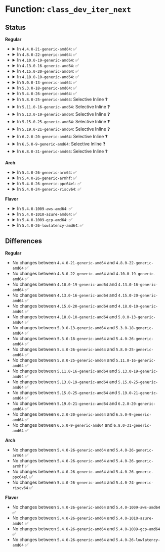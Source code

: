 # Function: <code>class_dev_iter_next</code>

## Status
<b>Regular</b>
<ul>
<li>
<details>
<summary>In <code>4.4.0-21-generic-amd64</code>: ✅</summary>

```c
struct device * class_dev_iter_next(struct class_dev_iter * iter)
```

```json
{
  "name": "class_dev_iter_next",
  "collision_type": "Unique Global",
  "inline_type": "No",
  "funcs": [
    {
      "addr": 18446744071584402736,
      "name": "class_dev_iter_next",
      "external": true,
      "loc": "drivers/base/class.c:318",
      "file": "drivers/base/class.c",
      "inline": "seen, unknown",
      "caller_inline": [],
      "caller_func": [
        "block/genhd.c:disk_seqf_next",
        "block/genhd.c:disk_seqf_start",
        "block/genhd.c:blk_lookup_devt",
        "block/genhd.c:printk_all_partitions",
        "drivers/phy/phy-core.c:of_phy_simple_xlate",
        "drivers/base/class.c:class_interface_register",
        "drivers/base/class.c:class_interface_unregister",
        "drivers/extcon/extcon.c:extcon_register_interest"
      ]
    }
  ],
  "symbols": [
    {
      "addr": 18446744071584402736,
      "name": "class_dev_iter_next",
      "section": ".text",
      "bind": "STB_GLOBAL",
      "size": 64
    }
  ]
}
```
</details>
</li>
<li>
<details>
<summary>In <code>4.8.0-22-generic-amd64</code>: ✅</summary>

```c
struct device * class_dev_iter_next(struct class_dev_iter * iter)
```

```json
{
  "name": "class_dev_iter_next",
  "collision_type": "Unique Global",
  "inline_type": "No",
  "funcs": [
    {
      "addr": 18446744071584738080,
      "name": "class_dev_iter_next",
      "external": true,
      "loc": "drivers/base/class.c:318",
      "file": "drivers/base/class.c",
      "inline": "seen, unknown",
      "caller_inline": [],
      "caller_func": [
        "block/genhd.c:blk_lookup_devt",
        "block/genhd.c:disk_seqf_next",
        "block/genhd.c:disk_seqf_start",
        "block/genhd.c:printk_all_partitions",
        "drivers/phy/phy-core.c:of_phy_simple_xlate",
        "drivers/base/class.c:class_interface_unregister",
        "drivers/base/class.c:class_interface_register"
      ]
    }
  ],
  "symbols": [
    {
      "addr": 18446744071584738080,
      "name": "class_dev_iter_next",
      "section": ".text",
      "bind": "STB_GLOBAL",
      "size": 61
    }
  ]
}
```
</details>
</li>
<li>
<details>
<summary>In <code>4.10.0-19-generic-amd64</code>: ✅</summary>

```c
struct device * class_dev_iter_next(struct class_dev_iter * iter)
```

```json
{
  "name": "class_dev_iter_next",
  "collision_type": "Unique Global",
  "inline_type": "No",
  "funcs": [
    {
      "addr": 18446744071584927968,
      "name": "class_dev_iter_next",
      "external": true,
      "loc": "drivers/base/class.c:333",
      "file": "drivers/base/class.c",
      "inline": "seen, unknown",
      "caller_inline": [],
      "caller_func": [
        "block/genhd.c:blk_lookup_devt",
        "block/genhd.c:disk_seqf_next",
        "block/genhd.c:disk_seqf_start",
        "block/genhd.c:printk_all_partitions",
        "drivers/phy/phy-core.c:of_phy_simple_xlate",
        "drivers/base/class.c:class_interface_unregister",
        "drivers/base/class.c:class_interface_register"
      ]
    }
  ],
  "symbols": [
    {
      "addr": 18446744071584927968,
      "name": "class_dev_iter_next",
      "section": ".text",
      "bind": "STB_GLOBAL",
      "size": 61
    }
  ]
}
```
</details>
</li>
<li>
<details>
<summary>In <code>4.13.0-16-generic-amd64</code>: ✅</summary>

```c
struct device * class_dev_iter_next(struct class_dev_iter * iter)
```

```json
{
  "name": "class_dev_iter_next",
  "collision_type": "Unique Global",
  "inline_type": "No",
  "funcs": [
    {
      "addr": 18446744071585012672,
      "name": "class_dev_iter_next",
      "external": true,
      "loc": "drivers/base/class.c:300",
      "file": "drivers/base/class.c",
      "inline": "seen, unknown",
      "caller_inline": [],
      "caller_func": [
        "block/genhd.c:blk_lookup_devt",
        "block/genhd.c:disk_seqf_next",
        "block/genhd.c:disk_seqf_start",
        "block/genhd.c:printk_all_partitions",
        "drivers/phy/phy-core.c:of_phy_simple_xlate",
        "drivers/pci/endpoint/pci-epc-core.c:pci_epc_get",
        "drivers/base/class.c:class_interface_unregister",
        "drivers/base/class.c:class_interface_register"
      ]
    }
  ],
  "symbols": [
    {
      "addr": 18446744071585012672,
      "name": "class_dev_iter_next",
      "section": ".text",
      "bind": "STB_GLOBAL",
      "size": 61
    }
  ]
}
```
</details>
</li>
<li>
<details>
<summary>In <code>4.15.0-20-generic-amd64</code>: ✅</summary>

```c
struct device * class_dev_iter_next(struct class_dev_iter * iter)
```

```json
{
  "name": "class_dev_iter_next",
  "collision_type": "Unique Global",
  "inline_type": "No",
  "funcs": [
    {
      "addr": 18446744071585434928,
      "name": "class_dev_iter_next",
      "external": true,
      "loc": "drivers/base/class.c:300",
      "file": "drivers/base/class.c",
      "inline": "seen, unknown",
      "caller_inline": [],
      "caller_func": [
        "block/genhd.c:blk_lookup_devt",
        "block/genhd.c:disk_seqf_next",
        "block/genhd.c:disk_seqf_start",
        "block/genhd.c:printk_all_partitions",
        "drivers/phy/phy-core.c:of_phy_simple_xlate",
        "drivers/pci/endpoint/pci-epc-core.c:pci_epc_get",
        "drivers/base/class.c:class_interface_unregister",
        "drivers/base/class.c:class_interface_register"
      ]
    }
  ],
  "symbols": [
    {
      "addr": 18446744071585434928,
      "name": "class_dev_iter_next",
      "section": ".text",
      "bind": "STB_GLOBAL",
      "size": 61
    }
  ]
}
```
</details>
</li>
<li>
<details>
<summary>In <code>4.18.0-10-generic-amd64</code>: ✅</summary>

```c
struct device * class_dev_iter_next(struct class_dev_iter * iter)
```

```json
{
  "name": "class_dev_iter_next",
  "collision_type": "Unique Global",
  "inline_type": "No",
  "funcs": [
    {
      "addr": 18446744071585678096,
      "name": "class_dev_iter_next",
      "external": true,
      "loc": "drivers/base/class.c:298",
      "file": "drivers/base/class.c",
      "inline": "seen, unknown",
      "caller_inline": [],
      "caller_func": [
        "block/genhd.c:blk_lookup_devt",
        "block/genhd.c:disk_seqf_next",
        "block/genhd.c:disk_seqf_start",
        "block/genhd.c:printk_all_partitions",
        "drivers/phy/phy-core.c:of_phy_simple_xlate",
        "drivers/pci/endpoint/pci-epc-core.c:pci_epc_get",
        "drivers/base/class.c:class_interface_unregister",
        "drivers/base/class.c:class_interface_register"
      ]
    }
  ],
  "symbols": [
    {
      "addr": 18446744071585678096,
      "name": "class_dev_iter_next",
      "section": ".text",
      "bind": "STB_GLOBAL",
      "size": 61
    }
  ]
}
```
</details>
</li>
<li>
<details>
<summary>In <code>5.0.0-13-generic-amd64</code>: ✅</summary>

```c
struct device * class_dev_iter_next(struct class_dev_iter * iter)
```

```json
{
  "name": "class_dev_iter_next",
  "collision_type": "Unique Global",
  "inline_type": "No",
  "funcs": [
    {
      "addr": 18446744071585808336,
      "name": "class_dev_iter_next",
      "external": true,
      "loc": "drivers/base/class.c:298",
      "file": "drivers/base/class.c",
      "inline": "seen, unknown",
      "caller_inline": [],
      "caller_func": [
        "block/genhd.c:blk_lookup_devt",
        "block/genhd.c:disk_seqf_next",
        "block/genhd.c:disk_seqf_start",
        "block/genhd.c:printk_all_partitions",
        "drivers/phy/phy-core.c:of_phy_simple_xlate",
        "drivers/pci/endpoint/pci-epc-core.c:pci_epc_get",
        "drivers/base/class.c:class_interface_unregister",
        "drivers/base/class.c:class_interface_register"
      ]
    }
  ],
  "symbols": [
    {
      "addr": 18446744071585808336,
      "name": "class_dev_iter_next",
      "section": ".text",
      "bind": "STB_GLOBAL",
      "size": 61
    }
  ]
}
```
</details>
</li>
<li>
<details>
<summary>In <code>5.3.0-18-generic-amd64</code>: ✅</summary>

```c
struct device * class_dev_iter_next(struct class_dev_iter * iter)
```

```json
{
  "name": "class_dev_iter_next",
  "collision_type": "Unique Global",
  "inline_type": "No",
  "funcs": [
    {
      "addr": 18446744071586041600,
      "name": "class_dev_iter_next",
      "external": true,
      "loc": "drivers/base/class.c:304",
      "file": "drivers/base/class.c",
      "inline": "seen, unknown",
      "caller_inline": [],
      "caller_func": [
        "block/genhd.c:blk_lookup_devt",
        "block/genhd.c:disk_seqf_next",
        "block/genhd.c:disk_seqf_start",
        "block/genhd.c:printk_all_partitions",
        "drivers/phy/phy-core.c:of_phy_simple_xlate",
        "drivers/pci/endpoint/pci-epc-core.c:pci_epc_get",
        "drivers/base/class.c:class_interface_unregister",
        "drivers/base/class.c:class_interface_register"
      ]
    }
  ],
  "symbols": [
    {
      "addr": 18446744071586041600,
      "name": "class_dev_iter_next",
      "section": ".text",
      "bind": "STB_GLOBAL",
      "size": 50
    }
  ]
}
```
</details>
</li>
<li>
<details>
<summary>In <code>5.4.0-26-generic-amd64</code>: ✅</summary>

```c
struct device * class_dev_iter_next(struct class_dev_iter * iter)
```

```json
{
  "name": "class_dev_iter_next",
  "collision_type": "Unique Global",
  "inline_type": "No",
  "funcs": [
    {
      "addr": 18446744071586189232,
      "name": "class_dev_iter_next",
      "external": true,
      "loc": "drivers/base/class.c:304",
      "file": "drivers/base/class.c",
      "inline": "seen, unknown",
      "caller_inline": [],
      "caller_func": [
        "block/genhd.c:blk_lookup_devt",
        "block/genhd.c:disk_seqf_next",
        "block/genhd.c:disk_seqf_start",
        "block/genhd.c:printk_all_partitions",
        "drivers/phy/phy-core.c:of_phy_simple_xlate",
        "drivers/pci/endpoint/pci-epc-core.c:pci_epc_get",
        "drivers/base/class.c:class_interface_unregister",
        "drivers/base/class.c:class_interface_register"
      ]
    }
  ],
  "symbols": [
    {
      "addr": 18446744071586189232,
      "name": "class_dev_iter_next",
      "section": ".text",
      "bind": "STB_GLOBAL",
      "size": 50
    }
  ]
}
```
</details>
</li>
<li>
<details>
<summary>In <code>5.8.0-25-generic-amd64</code>: Selective Inline ❓</summary>

```c
struct device * class_dev_iter_next(struct class_dev_iter * iter)
```

```json
{
  "name": "class_dev_iter_next",
  "collision_type": "Unique Global",
  "inline_type": "Selective",
  "funcs": [
    {
      "addr": 18446744071586952921,
      "name": "class_dev_iter_next",
      "external": true,
      "loc": "drivers/base/class.c:305",
      "file": "drivers/base/class.c",
      "inline": "not declared, inlined",
      "caller_inline": [
        "drivers/base/class.c:class_interface_unregister",
        "drivers/base/class.c:class_interface_register",
        "drivers/base/class.c:class_find_device",
        "drivers/base/class.c:class_for_each_device"
      ],
      "caller_func": [
        "block/genhd.c:blk_lookup_devt",
        "block/genhd.c:disk_seqf_next",
        "block/genhd.c:disk_seqf_start",
        "block/genhd.c:printk_all_partitions",
        "drivers/phy/phy-core.c:of_phy_simple_xlate",
        "drivers/pci/endpoint/pci-epc-core.c:pci_epc_get"
      ]
    }
  ],
  "symbols": [
    {
      "addr": 18446744071586950944,
      "name": "class_dev_iter_next",
      "section": ".text",
      "bind": "STB_GLOBAL",
      "size": 53
    }
  ]
}
```
</details>
</li>
<li>
<details>
<summary>In <code>5.11.0-16-generic-amd64</code>: Selective Inline ❓</summary>

```c
struct device * class_dev_iter_next(struct class_dev_iter * iter)
```

```json
{
  "name": "class_dev_iter_next",
  "collision_type": "Unique Global",
  "inline_type": "Selective",
  "funcs": [
    {
      "addr": 18446744071587037897,
      "name": "class_dev_iter_next",
      "external": true,
      "loc": "drivers/base/class.c:305",
      "file": "drivers/base/class.c",
      "inline": "not declared, inlined",
      "caller_inline": [
        "drivers/base/class.c:class_interface_unregister",
        "drivers/base/class.c:class_interface_register",
        "drivers/base/class.c:class_find_device",
        "drivers/base/class.c:class_for_each_device"
      ],
      "caller_func": [
        "block/genhd.c:blk_lookup_devt",
        "block/genhd.c:disk_seqf_next",
        "block/genhd.c:disk_seqf_start",
        "block/genhd.c:printk_all_partitions",
        "block/blk-cgroup.c:blkcg_fill_root_iostats",
        "drivers/phy/phy-core.c:of_phy_simple_xlate",
        "drivers/pci/endpoint/pci-epc-core.c:pci_epc_get"
      ]
    }
  ],
  "symbols": [
    {
      "addr": 18446744071587035936,
      "name": "class_dev_iter_next",
      "section": ".text",
      "bind": "STB_GLOBAL",
      "size": 53
    }
  ]
}
```
</details>
</li>
<li>
<details>
<summary>In <code>5.13.0-19-generic-amd64</code>: Selective Inline ❓</summary>

```c
struct device * class_dev_iter_next(struct class_dev_iter * iter)
```

```json
{
  "name": "class_dev_iter_next",
  "collision_type": "Unique Global",
  "inline_type": "Selective",
  "funcs": [
    {
      "addr": 18446744071586921710,
      "name": "class_dev_iter_next",
      "external": true,
      "loc": "drivers/base/class.c:305",
      "file": "drivers/base/class.c",
      "inline": "not declared, inlined",
      "caller_inline": [
        "drivers/base/class.c:class_interface_unregister",
        "drivers/base/class.c:class_interface_register",
        "drivers/base/class.c:class_find_device",
        "drivers/base/class.c:class_for_each_device"
      ],
      "caller_func": [
        "block/genhd.c:blk_lookup_devt",
        "block/genhd.c:blk_lookup_devt",
        "block/genhd.c:disk_seqf_next",
        "block/genhd.c:disk_seqf_start",
        "block/genhd.c:printk_all_partitions",
        "block/blk-cgroup.c:blkcg_print_stat",
        "drivers/phy/phy-core.c:of_phy_simple_xlate",
        "drivers/pci/endpoint/pci-epc-core.c:pci_epc_get"
      ]
    }
  ],
  "symbols": [
    {
      "addr": 18446744071586919728,
      "name": "class_dev_iter_next",
      "section": ".text",
      "bind": "STB_GLOBAL",
      "size": 53
    }
  ]
}
```
</details>
</li>
<li>
<details>
<summary>In <code>5.15.0-25-generic-amd64</code>: Selective Inline ❓</summary>

```c
struct device * class_dev_iter_next(struct class_dev_iter * iter)
```

```json
{
  "name": "class_dev_iter_next",
  "collision_type": "Unique Global",
  "inline_type": "Selective",
  "funcs": [
    {
      "addr": 18446744071587484110,
      "name": "class_dev_iter_next",
      "external": true,
      "loc": "drivers/base/class.c:305",
      "file": "drivers/base/class.c",
      "inline": "not declared, inlined",
      "caller_inline": [
        "drivers/base/class.c:class_interface_unregister",
        "drivers/base/class.c:class_interface_register",
        "drivers/base/class.c:class_find_device",
        "drivers/base/class.c:class_for_each_device"
      ],
      "caller_func": [
        "block/genhd.c:blk_lookup_devt",
        "block/genhd.c:disk_seqf_next",
        "block/genhd.c:disk_seqf_start",
        "block/genhd.c:printk_all_partitions",
        "block/blk-cgroup.c:blkcg_print_stat",
        "drivers/phy/phy-core.c:of_phy_simple_xlate",
        "drivers/pci/endpoint/pci-epc-core.c:pci_epc_get"
      ]
    }
  ],
  "symbols": [
    {
      "addr": 18446744071587482128,
      "name": "class_dev_iter_next",
      "section": ".text",
      "bind": "STB_GLOBAL",
      "size": 53
    }
  ]
}
```
</details>
</li>
<li>
<details>
<summary>In <code>5.19.0-21-generic-amd64</code>: Selective Inline ❓</summary>

```c
struct device * class_dev_iter_next(struct class_dev_iter * iter)
```

```json
{
  "name": "class_dev_iter_next",
  "collision_type": "Unique Global",
  "inline_type": "Selective",
  "funcs": [
    {
      "addr": 18446744071588806116,
      "name": "class_dev_iter_next",
      "external": true,
      "loc": "drivers/base/class.c:305",
      "file": "drivers/base/class.c",
      "inline": "not declared, inlined",
      "caller_inline": [
        "drivers/base/class.c:class_interface_unregister",
        "drivers/base/class.c:class_interface_register",
        "drivers/base/class.c:class_find_device",
        "drivers/base/class.c:class_for_each_device"
      ],
      "caller_func": [
        "block/genhd.c:blk_lookup_devt",
        "block/genhd.c:disk_seqf_next",
        "block/genhd.c:disk_seqf_start",
        "block/genhd.c:printk_all_partitions",
        "block/blk-cgroup.c:blkcg_print_stat",
        "drivers/phy/phy-core.c:of_phy_simple_xlate",
        "drivers/pci/endpoint/pci-epc-core.c:pci_epc_get"
      ]
    }
  ],
  "symbols": [
    {
      "addr": 18446744071588803808,
      "name": "class_dev_iter_next",
      "section": ".text",
      "bind": "STB_GLOBAL",
      "size": 61
    }
  ]
}
```
</details>
</li>
<li>
<details>
<summary>In <code>6.2.0-20-generic-amd64</code>: Selective Inline ❓</summary>

```c
struct device * class_dev_iter_next(struct class_dev_iter * iter)
```

```json
{
  "name": "class_dev_iter_next",
  "collision_type": "Unique Global",
  "inline_type": "Selective",
  "funcs": [
    {
      "addr": 18446744071590303508,
      "name": "class_dev_iter_next",
      "external": true,
      "loc": "drivers/base/class.c:310",
      "file": "drivers/base/class.c",
      "inline": "not declared, inlined",
      "caller_inline": [
        "drivers/base/class.c:class_interface_unregister",
        "drivers/base/class.c:class_interface_register",
        "drivers/base/class.c:class_find_device",
        "drivers/base/class.c:class_for_each_device"
      ],
      "caller_func": [
        "block/genhd.c:blk_lookup_devt",
        "block/genhd.c:disk_seqf_next",
        "block/genhd.c:disk_seqf_start",
        "block/genhd.c:printk_all_partitions",
        "block/blk-cgroup.c:blkcg_fill_root_iostats",
        "drivers/phy/phy-core.c:of_phy_simple_xlate",
        "drivers/pci/endpoint/pci-epc-core.c:pci_epc_get"
      ]
    }
  ],
  "symbols": [
    {
      "addr": 18446744071590301024,
      "name": "class_dev_iter_next",
      "section": ".text",
      "bind": "STB_GLOBAL",
      "size": 61
    }
  ]
}
```
</details>
</li>
<li>
<details>
<summary>In <code>6.5.0-9-generic-amd64</code>: Selective Inline ❓</summary>

```c
struct device * class_dev_iter_next(struct class_dev_iter * iter)
```

```json
{
  "name": "class_dev_iter_next",
  "collision_type": "Unique Global",
  "inline_type": "Selective",
  "funcs": [
    {
      "addr": 18446744071590623911,
      "name": "class_dev_iter_next",
      "external": true,
      "loc": "drivers/base/class.c:339",
      "file": "drivers/base/class.c",
      "inline": "not declared, inlined",
      "caller_inline": [
        "drivers/base/class.c:class_interface_unregister",
        "drivers/base/class.c:class_interface_register",
        "drivers/base/class.c:class_find_device",
        "drivers/base/class.c:class_for_each_device"
      ],
      "caller_func": [
        "block/genhd.c:disk_seqf_next",
        "block/genhd.c:disk_seqf_start",
        "block/early-lookup.c:printk_all_partitions",
        "block/early-lookup.c:blk_lookup_devt",
        "block/blk-cgroup.c:blkcg_fill_root_iostats",
        "drivers/phy/phy-core.c:of_phy_simple_xlate",
        "drivers/pci/endpoint/pci-epc-core.c:pci_epc_get"
      ]
    }
  ],
  "symbols": [
    {
      "addr": 18446744071590620528,
      "name": "class_dev_iter_next",
      "section": ".text",
      "bind": "STB_GLOBAL",
      "size": 61
    }
  ]
}
```
</details>
</li>
<li>
<details>
<summary>In <code>6.8.0-31-generic-amd64</code>: Selective Inline ❓</summary>

```c
struct device * class_dev_iter_next(struct class_dev_iter * iter)
```

```json
{
  "name": "class_dev_iter_next",
  "collision_type": "Unique Global",
  "inline_type": "Selective",
  "funcs": [
    {
      "addr": 18446744071590983159,
      "name": "class_dev_iter_next",
      "external": true,
      "loc": "drivers/base/class.c:338",
      "file": "drivers/base/class.c",
      "inline": "not declared, inlined",
      "caller_inline": [
        "drivers/base/class.c:class_interface_unregister",
        "drivers/base/class.c:class_interface_register",
        "drivers/base/class.c:class_find_device",
        "drivers/base/class.c:class_for_each_device"
      ],
      "caller_func": [
        "block/genhd.c:disk_seqf_next",
        "block/genhd.c:disk_seqf_start",
        "block/early-lookup.c:printk_all_partitions",
        "block/early-lookup.c:blk_lookup_devt",
        "block/blk-cgroup.c:blkcg_fill_root_iostats",
        "drivers/phy/phy-core.c:of_phy_simple_xlate",
        "drivers/pci/endpoint/pci-epc-core.c:pci_epc_get"
      ]
    }
  ],
  "symbols": [
    {
      "addr": 18446744071590979632,
      "name": "class_dev_iter_next",
      "section": ".text",
      "bind": "STB_GLOBAL",
      "size": 61
    }
  ]
}
```
</details>
</li>
</ul>
<b>Arch</b>
<ul>
<li>
<details>
<summary>In <code>5.4.0-26-generic-arm64</code>: ✅</summary>

```c
struct device * class_dev_iter_next(struct class_dev_iter * iter)
```

```json
{
  "name": "class_dev_iter_next",
  "collision_type": "Unique Global",
  "inline_type": "No",
  "funcs": [
    {
      "addr": 18446603336498989008,
      "name": "class_dev_iter_next",
      "external": true,
      "loc": "drivers/base/class.c:304",
      "file": "drivers/base/class.c",
      "inline": "seen, unknown",
      "caller_inline": [],
      "caller_func": [
        "block/genhd.c:blk_lookup_devt",
        "block/genhd.c:disk_seqf_next",
        "block/genhd.c:disk_seqf_start",
        "block/genhd.c:printk_all_partitions",
        "drivers/phy/phy-core.c:of_phy_simple_xlate",
        "drivers/pci/endpoint/pci-epc-core.c:pci_epc_get",
        "drivers/base/class.c:class_interface_unregister",
        "drivers/base/class.c:class_interface_register"
      ]
    }
  ],
  "symbols": [
    {
      "addr": 18446603336498989008,
      "name": "class_dev_iter_next",
      "section": ".text",
      "bind": "STB_GLOBAL",
      "size": 76
    }
  ]
}
```
</details>
</li>
<li>
<details>
<summary>In <code>5.4.0-26-generic-armhf</code>: ✅</summary>

```c
struct device * class_dev_iter_next(struct class_dev_iter * iter)
```

```json
{
  "name": "class_dev_iter_next",
  "collision_type": "Unique Global",
  "inline_type": "No",
  "funcs": [
    {
      "addr": 3231557228,
      "name": "class_dev_iter_next",
      "external": true,
      "loc": "drivers/base/class.c:304",
      "file": "drivers/base/class.c",
      "inline": "seen, unknown",
      "caller_inline": [],
      "caller_func": [
        "block/genhd.c:blk_lookup_devt",
        "block/genhd.c:disk_seqf_next",
        "block/genhd.c:disk_seqf_start",
        "block/genhd.c:printk_all_partitions",
        "drivers/phy/phy-core.c:of_phy_simple_xlate",
        "drivers/pci/endpoint/pci-epc-core.c:pci_epc_get",
        "drivers/base/class.c:class_interface_unregister",
        "drivers/base/class.c:class_interface_register"
      ]
    }
  ],
  "symbols": [
    {
      "addr": 3231557228,
      "name": "class_dev_iter_next",
      "section": ".text",
      "bind": "STB_GLOBAL",
      "size": 72
    }
  ]
}
```
</details>
</li>
<li>
<details>
<summary>In <code>5.4.0-26-generic-ppc64el</code>: ✅</summary>

```c
struct device * class_dev_iter_next(struct class_dev_iter * iter)
```

```json
{
  "name": "class_dev_iter_next",
  "collision_type": "Unique Global",
  "inline_type": "No",
  "funcs": [
    {
      "addr": 13835058055292141824,
      "name": "class_dev_iter_next",
      "external": true,
      "loc": "drivers/base/class.c:304",
      "file": "drivers/base/class.c",
      "inline": "seen, unknown",
      "caller_inline": [],
      "caller_func": [
        "block/genhd.c:blk_lookup_devt",
        "block/genhd.c:disk_seqf_next",
        "block/genhd.c:disk_seqf_start",
        "block/genhd.c:printk_all_partitions",
        "drivers/phy/phy-core.c:of_phy_simple_xlate",
        "drivers/pci/endpoint/pci-epc-core.c:pci_epc_get",
        "drivers/base/class.c:class_interface_unregister",
        "drivers/base/class.c:class_interface_register"
      ]
    }
  ],
  "symbols": [
    {
      "addr": 13835058055292141824,
      "name": "class_dev_iter_next",
      "section": ".text",
      "bind": "STB_GLOBAL",
      "size": 116
    }
  ]
}
```
</details>
</li>
<li>
<details>
<summary>In <code>5.4.0-24-generic-riscv64</code>: ✅</summary>

```c
struct device * class_dev_iter_next(struct class_dev_iter * iter)
```

```json
{
  "name": "class_dev_iter_next",
  "collision_type": "Unique Global",
  "inline_type": "No",
  "funcs": [
    {
      "addr": 18446743936276364028,
      "name": "class_dev_iter_next",
      "external": true,
      "loc": "drivers/base/class.c:304",
      "file": "drivers/base/class.c",
      "inline": "seen, unknown",
      "caller_inline": [],
      "caller_func": [
        "block/genhd.c:blk_lookup_devt",
        "block/genhd.c:disk_seqf_next",
        "block/genhd.c:disk_seqf_start",
        "block/genhd.c:printk_all_partitions",
        "drivers/phy/phy-core.c:of_phy_simple_xlate",
        "drivers/pci/endpoint/pci-epc-core.c:pci_epc_get",
        "drivers/base/class.c:class_interface_unregister",
        "drivers/base/class.c:class_interface_register"
      ]
    }
  ],
  "symbols": [
    {
      "addr": 18446743936276364028,
      "name": "class_dev_iter_next",
      "section": ".text",
      "bind": "STB_GLOBAL",
      "size": 58
    }
  ]
}
```
</details>
</li>
</ul>
<b>Flavor</b>
<ul>
<li>
<details>
<summary>In <code>5.4.0-1009-aws-amd64</code>: ✅</summary>

```c
struct device * class_dev_iter_next(struct class_dev_iter * iter)
```

```json
{
  "name": "class_dev_iter_next",
  "collision_type": "Unique Global",
  "inline_type": "No",
  "funcs": [
    {
      "addr": 18446744071585949600,
      "name": "class_dev_iter_next",
      "external": true,
      "loc": "drivers/base/class.c:304",
      "file": "drivers/base/class.c",
      "inline": "seen, unknown",
      "caller_inline": [],
      "caller_func": [
        "block/genhd.c:blk_lookup_devt",
        "block/genhd.c:disk_seqf_next",
        "block/genhd.c:disk_seqf_start",
        "block/genhd.c:printk_all_partitions",
        "drivers/phy/phy-core.c:of_phy_simple_xlate",
        "drivers/pci/endpoint/pci-epc-core.c:pci_epc_get",
        "drivers/base/class.c:class_interface_unregister",
        "drivers/base/class.c:class_interface_register"
      ]
    }
  ],
  "symbols": [
    {
      "addr": 18446744071585949600,
      "name": "class_dev_iter_next",
      "section": ".text",
      "bind": "STB_GLOBAL",
      "size": 50
    }
  ]
}
```
</details>
</li>
<li>
<details>
<summary>In <code>5.4.0-1010-azure-amd64</code>: ✅</summary>

```c
struct device * class_dev_iter_next(struct class_dev_iter * iter)
```

```json
{
  "name": "class_dev_iter_next",
  "collision_type": "Unique Global",
  "inline_type": "No",
  "funcs": [
    {
      "addr": 18446744071585798656,
      "name": "class_dev_iter_next",
      "external": true,
      "loc": "drivers/base/class.c:304",
      "file": "drivers/base/class.c",
      "inline": "seen, unknown",
      "caller_inline": [],
      "caller_func": [
        "block/genhd.c:blk_lookup_devt",
        "block/genhd.c:disk_seqf_next",
        "block/genhd.c:disk_seqf_start",
        "block/genhd.c:printk_all_partitions",
        "drivers/phy/phy-core.c:of_phy_simple_xlate",
        "drivers/pci/endpoint/pci-epc-core.c:pci_epc_get",
        "drivers/base/class.c:class_interface_unregister",
        "drivers/base/class.c:class_interface_register"
      ]
    }
  ],
  "symbols": [
    {
      "addr": 18446744071585798656,
      "name": "class_dev_iter_next",
      "section": ".text",
      "bind": "STB_GLOBAL",
      "size": 50
    }
  ]
}
```
</details>
</li>
<li>
<details>
<summary>In <code>5.4.0-1009-gcp-amd64</code>: ✅</summary>

```c
struct device * class_dev_iter_next(struct class_dev_iter * iter)
```

```json
{
  "name": "class_dev_iter_next",
  "collision_type": "Unique Global",
  "inline_type": "No",
  "funcs": [
    {
      "addr": 18446744071586139248,
      "name": "class_dev_iter_next",
      "external": true,
      "loc": "drivers/base/class.c:304",
      "file": "drivers/base/class.c",
      "inline": "seen, unknown",
      "caller_inline": [],
      "caller_func": [
        "block/genhd.c:blk_lookup_devt",
        "block/genhd.c:disk_seqf_next",
        "block/genhd.c:disk_seqf_start",
        "block/genhd.c:printk_all_partitions",
        "drivers/phy/phy-core.c:of_phy_simple_xlate",
        "drivers/pci/endpoint/pci-epc-core.c:pci_epc_get",
        "drivers/base/class.c:class_interface_unregister",
        "drivers/base/class.c:class_interface_register"
      ]
    }
  ],
  "symbols": [
    {
      "addr": 18446744071586139248,
      "name": "class_dev_iter_next",
      "section": ".text",
      "bind": "STB_GLOBAL",
      "size": 50
    }
  ]
}
```
</details>
</li>
<li>
<details>
<summary>In <code>5.4.0-26-lowlatency-amd64</code>: ✅</summary>

```c
struct device * class_dev_iter_next(struct class_dev_iter * iter)
```

```json
{
  "name": "class_dev_iter_next",
  "collision_type": "Unique Global",
  "inline_type": "No",
  "funcs": [
    {
      "addr": 18446744071586247936,
      "name": "class_dev_iter_next",
      "external": true,
      "loc": "drivers/base/class.c:304",
      "file": "drivers/base/class.c",
      "inline": "seen, unknown",
      "caller_inline": [],
      "caller_func": [
        "block/genhd.c:blk_lookup_devt",
        "block/genhd.c:disk_seqf_next",
        "block/genhd.c:disk_seqf_start",
        "block/genhd.c:printk_all_partitions",
        "drivers/phy/phy-core.c:of_phy_simple_xlate",
        "drivers/pci/endpoint/pci-epc-core.c:pci_epc_get",
        "drivers/base/class.c:class_interface_unregister",
        "drivers/base/class.c:class_interface_register"
      ]
    }
  ],
  "symbols": [
    {
      "addr": 18446744071586247936,
      "name": "class_dev_iter_next",
      "section": ".text",
      "bind": "STB_GLOBAL",
      "size": 50
    }
  ]
}
```
</details>
</li>
</ul>

## Differences
<b>Regular</b>
<ul>
<li>
No changes between <code>4.4.0-21-generic-amd64</code> and <code>4.8.0-22-generic-amd64</code> ✅
</li>
<li>
No changes between <code>4.8.0-22-generic-amd64</code> and <code>4.10.0-19-generic-amd64</code> ✅
</li>
<li>
No changes between <code>4.10.0-19-generic-amd64</code> and <code>4.13.0-16-generic-amd64</code> ✅
</li>
<li>
No changes between <code>4.13.0-16-generic-amd64</code> and <code>4.15.0-20-generic-amd64</code> ✅
</li>
<li>
No changes between <code>4.15.0-20-generic-amd64</code> and <code>4.18.0-10-generic-amd64</code> ✅
</li>
<li>
No changes between <code>4.18.0-10-generic-amd64</code> and <code>5.0.0-13-generic-amd64</code> ✅
</li>
<li>
No changes between <code>5.0.0-13-generic-amd64</code> and <code>5.3.0-18-generic-amd64</code> ✅
</li>
<li>
No changes between <code>5.3.0-18-generic-amd64</code> and <code>5.4.0-26-generic-amd64</code> ✅
</li>
<li>
No changes between <code>5.4.0-26-generic-amd64</code> and <code>5.8.0-25-generic-amd64</code> ✅
</li>
<li>
No changes between <code>5.8.0-25-generic-amd64</code> and <code>5.11.0-16-generic-amd64</code> ✅
</li>
<li>
No changes between <code>5.11.0-16-generic-amd64</code> and <code>5.13.0-19-generic-amd64</code> ✅
</li>
<li>
No changes between <code>5.13.0-19-generic-amd64</code> and <code>5.15.0-25-generic-amd64</code> ✅
</li>
<li>
No changes between <code>5.15.0-25-generic-amd64</code> and <code>5.19.0-21-generic-amd64</code> ✅
</li>
<li>
No changes between <code>5.19.0-21-generic-amd64</code> and <code>6.2.0-20-generic-amd64</code> ✅
</li>
<li>
No changes between <code>6.2.0-20-generic-amd64</code> and <code>6.5.0-9-generic-amd64</code> ✅
</li>
<li>
No changes between <code>6.5.0-9-generic-amd64</code> and <code>6.8.0-31-generic-amd64</code> ✅
</li>
</ul>
<b>Arch</b>
<ul>
<li>
No changes between <code>5.4.0-26-generic-amd64</code> and <code>5.4.0-26-generic-arm64</code> ✅
</li>
<li>
No changes between <code>5.4.0-26-generic-amd64</code> and <code>5.4.0-26-generic-armhf</code> ✅
</li>
<li>
No changes between <code>5.4.0-26-generic-amd64</code> and <code>5.4.0-26-generic-ppc64el</code> ✅
</li>
<li>
No changes between <code>5.4.0-26-generic-amd64</code> and <code>5.4.0-24-generic-riscv64</code> ✅
</li>
</ul>
<b>Flavor</b>
<ul>
<li>
No changes between <code>5.4.0-26-generic-amd64</code> and <code>5.4.0-1009-aws-amd64</code> ✅
</li>
<li>
No changes between <code>5.4.0-26-generic-amd64</code> and <code>5.4.0-1010-azure-amd64</code> ✅
</li>
<li>
No changes between <code>5.4.0-26-generic-amd64</code> and <code>5.4.0-1009-gcp-amd64</code> ✅
</li>
<li>
No changes between <code>5.4.0-26-generic-amd64</code> and <code>5.4.0-26-lowlatency-amd64</code> ✅
</li>
</ul>
